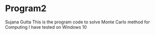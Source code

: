 # Program2
Sujana Gutta
This is the program code to solve Monte Carlo method for Computing
I have tested on Windows 10

